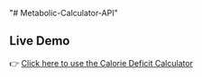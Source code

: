 "# Metabolic-Calculator-API" 
## Live Demo

👉 [Click here to use the Calorie Deficit Calculator](https://metabolic-calculator-client.onrender.com)

